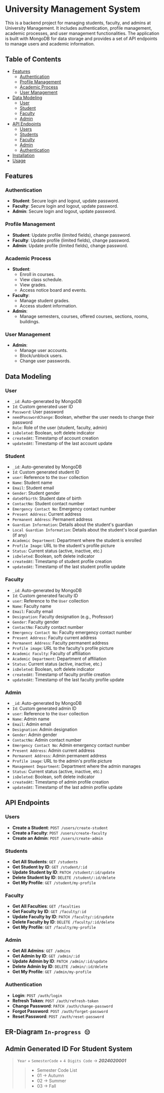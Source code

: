 # University Management System

This is a backend project for managing students, faculty, and admins at University Management. It includes authentication, profile management, academic processes, and user management functionalities. The application is built with MongoDB for data storage and provides a set of API endpoints to manage users and academic information.

## Table of Contents

- [Features](#features)
  - [Authentication](#authentication)
  - [Profile Management](#profile-management)
  - [Academic Process](#academic-process)
  - [User Management](#user-management)
- [Data Modeling](#data-modeling)
  - [User](#user)
  - [Student](#student)
  - [Faculty](#faculty)
  - [Admin](#admin)
- [API Endpoints](#api-endpoints)
  - [Users](#users)
  - [Students](#students)
  - [Faculty](#faculty)
  - [Admin](#admin)
  - [Authentication](#authentication)
- [Installation](#installation)
- [Usage](#usage)

## Features

### Authentication

- **Student**: Secure login and logout, update password.
- **Faculty**: Secure login and logout, update password.
- **Admin**: Secure login and logout, update password.

### Profile Management

- **Student**: Update profile (limited fields), change password.
- **Faculty**: Update profile (limited fields), change password.
- **Admin**: Update profile (limited fields), change password.

### Academic Process

- **Student**:
  - Enroll in courses.
  - View class schedule.
  - View grades.
  - Access notice board and events.
- **Faculty**:
  - Manage student grades.
  - Access student information.
- **Admin**:
  - Manage semesters, courses, offered courses, sections, rooms, buildings.

### User Management

- **Admin**:
  - Manage user accounts.
  - Block/unblock users.
  - Change user passwords.

## Data Modeling

### User

- `_id`: Auto-generated by MongoDB
- `Id`: Custom generated user ID
- `Password`: User password
- `needPasswordChange`: Boolean, whether the user needs to change their password
- `Role`: Role of the user (student, faculty, admin)
- `isDeleted`: Boolean, soft delete indicator
- `createdAt`: Timestamp of account creation
- `updatedAt`: Timestamp of the last account update

### Student

- `_id`: Auto-generated by MongoDB
- `Id`: Custom generated student ID
- `user`: Reference to the `User` collection
- `Name`: Student name
- `Email`: Student email
- `Gender`: Student gender
- `dateOfbirth`: Student date of birth
- `ContactNo`: Student contact number
- `Emergency Contact No`: Emergency contact number
- `Present Address`: Current address
- `Permanent Address`: Permanent address
- `Guardian Information`: Details about the student's guardian
- `Local Guardian Information`: Details about the student's local guardian (if any)
- `Academic Department`: Department where the student is enrolled
- `Profile Image`: URL to the student's profile picture
- `Status`: Current status (active, inactive, etc.)
- `isDeleted`: Boolean, soft delete indicator
- `createdAt`: Timestamp of student profile creation
- `updatedAt`: Timestamp of the last student profile update

### Faculty

- `_id`: Auto-generated by MongoDB
- `Id`: Custom generated faculty ID
- `user`: Reference to the `User` collection
- `Name`: Faculty name
- `Email`: Faculty email
- `Designation`: Faculty designation (e.g., Professor)
- `Gender`: Faculty gender
- `ContactNo`: Faculty contact number
- `Emergency Contact No`: Faculty emergency contact number
- `Present Address`: Faculty current address
- `Permanent Address`: Faculty permanent address
- `Profile image`: URL to the faculty's profile picture
- `Academic Faculty`: Faculty of affiliation
- `Academic Department`: Department of affiliation
- `Status`: Current status (active, inactive, etc.)
- `isDeleted`: Boolean, soft delete indicator
- `createdAt`: Timestamp of faculty profile creation
- `updatedAt`: Timestamp of the last faculty profile update

### Admin

- `_id`: Auto-generated by MongoDB
- `Id`: Custom generated admin ID
- `user`: Reference to the `User` collection
- `Name`: Admin name
- `Email`: Admin email
- `Designation`: Admin designation
- `Gender`: Admin gender
- `ContactNo`: Admin contact number
- `Emergency Contact No`: Admin emergency contact number
- `Present Address`: Admin current address
- `Permanent Address`: Admin permanent address
- `Profile image`: URL to the admin's profile picture
- `Management Department`: Department where the admin manages
- `Status`: Current status (active, inactive, etc.)
- `isDeleted`: Boolean, soft delete indicator
- `createdAt`: Timestamp of admin profile creation
- `updatedAt`: Timestamp of the last admin profile update

## API Endpoints

### Users

- **Create a Student**: `POST /users/create-student`
- **Create a Faculty**: `POST /users/create-faculty`
- **Create an Admin**: `POST /users/create-admin`

### Students

- **Get All Students**: `GET /students`
- **Get Student by ID**: `GET /student/:id`
- **Update Student by ID**: `PATCH /student/:id/update`
- **Delete Student by ID**: `DELETE /student/:id/delete`
- **Get My Profile**: `GET /student/my-profile`

### Faculty

- **Get All Faculties**: `GET /faculties`
- **Get Faculty by ID**: `GET /faculty/:id`
- **Update Faculty by ID**: `PATCH /faculty/:id/update`
- **Delete Faculty by ID**: `DELETE /faculty/:id/delete`
- **Get My Profile**: `GET /faculty/my-profile`

### Admin

- **Get All Admins**: `GET /admins`
- **Get Admin by ID**: `GET /admin/:id`
- **Update Admin by ID**: `PATCH /admin/:id/update`
- **Delete Admin by ID**: `DELETE /admin/:id/delete`
- **Get My Profile**: `GET /admin/my-profile`

### Authentication

- **Login**: `POST /auth/login`
- **Refresh Token**: `POST /auth/refresh-token`
- **Change Password**: `PATCH /auth/change-password`
- **Forgot Password**: `POST /auth/forget-password`
- **Reset Password**: `POST /auth/reset-password`

## ER-Diagram `In-progress 😑`

## Admin Generated ID For Student System

> `Year` + `SemesterCode` + `4 Digits Code` → _**2024020001**_
>
> > - Semester Code List
> > - 01 → Autumn
> > - 02 → Summer
> > - 03 → Fall
